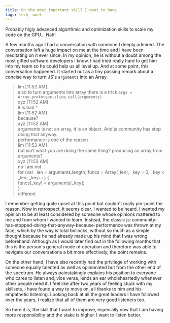 ```yaml
---
title: On the most important skill I want to have
tags: tech, work
---
```


Probably higly advanced algorthmic and optimization skills to scale my code on the GPU... Nah!

A few months ago I had a conversation with someone I deeply admired. The conversation left a huge impact on me at the time
and I have been meditating on it ever since. In my opinion, he is without a doubt among the most gifted software developers I know.
I had tried really hard to get him into my team so he could help us all level up. And at some point, this conversation happened.
It started out as a tiny passing remark about a concise way to turn JS's `arguments` into an Array.

> lim [11:52 AM] </br>
>   also to turn arguments into array there is a trick `args = Array.prototype.slice.call(arguments)`</br>
> xyz [11:52 AM] </br>
>   it is bad ^ </br>
> lim [11:52 AM]</br>
>   because?</br>
> xyz [11:52 AM]</br>
>   arguments is not an array, it is an object. And js community has stop doing that anyway.</br>
>   performance is one of the reason</br>
> lim [11:53 AM]</br>
>   but isn’t what you are doing the same thing? producing an array from arguments?</br>
> xyz [11:53 AM]</br>
>   no I am not</br>
>   for (var _len = arguments.length, funcs = Array(_len), _key = 0; _key < _len; _key++) {</br>
>       funcs[_key] = arguments[_key];</br>
>   }</br>
>   different</br>

I remember getting quite upset at this point but couldn't really pin-point the reason. Now in retrospect, it seems clear.
I wanted to be heard. I wanted my opinion to be at least considered by someone whose opinions mattered to me and from whom
I wanted to learn. Instead, the classic js-community-has-stopped-doing-that-anyway-because-performance was thrown at my
face, which by the way is total bollocks, without so much as a simple thought
because he had already made up his mind that I was wrong beforehand. Although as I would later find out in the following months
that this is the person's general mode of operation and therefore was able to navigate our conversations a bit more effectively,
the point remains.

On the other hand, I have also recently had the privilege of working with someone equally talented as well as opinionated
but from the other end of the spectrum. He always painstakingly explains his position to everyone who cares to listen and, vice versa,
lends an ear wholeheartedly whenever other people need it. I feel like after two years of feeling stuck with my skillsets, I have found
a way to move on, all thanks to him and his empathetic listening. Looking back at all the great leaders I have followed over the years,
I realize that all of them are very good listeners too.

So here it is, the skill that I want to improve, especially now that I am having more responsibility and the stake is higher.
I want to listen better.
